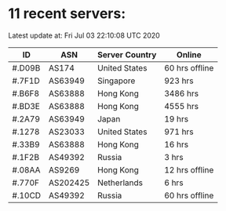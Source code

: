 # 11 recent servers:

Latest update at: Fri Jul 03 22:10:08 UTC 2020

| ID | ASN | Server Country | Online |
| -- | --- | -------------- | ------ |
| #.D09B | AS174 | United States | 60 hrs offline |
| #.7F1D | AS63949 | Singapore | 923 hrs |
| #.B6F8 | AS63888 | Hong Kong | 3486 hrs |
| #.BD3E | AS63888 | Hong Kong | 4555 hrs |
| #.2A79 | AS63949 | Japan | 19 hrs |
| #.1278 | AS23033 | United States | 971 hrs |
| #.33B9 | AS63888 | Hong Kong | 16 hrs |
| #.1F2B | AS49392 | Russia | 3 hrs |
| #.08AA | AS9269 | Hong Kong | 12 hrs offline |
| #.770F | AS202425 | Netherlands | 6 hrs |
| #.10CD | AS49392 | Russia | 60 hrs offline |


